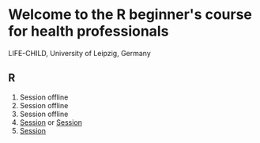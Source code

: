 # Welcome to the R beginner's course for health professionals
LIFE-CHILD, University of Leipzig, Germany

## R
1. Session offline
2. Session offline
3. Session offline
4. [Session](https://TPeschel.github.io/sessions/session4/slides/html/talk.html) or [Session](https://mvogel78.github.io/Session4)
5. [Session](https://mvogel78.github.io/Session5)
